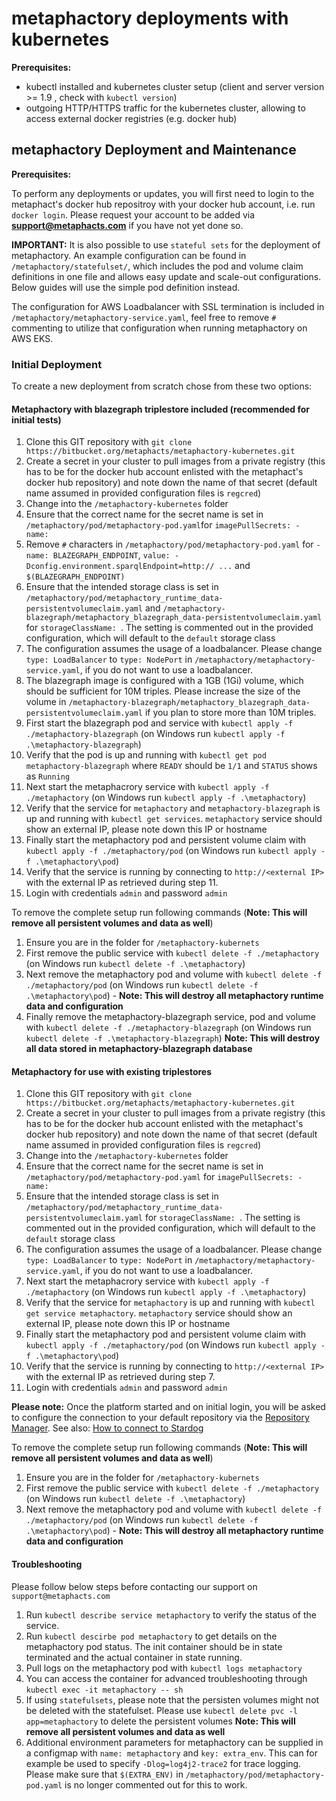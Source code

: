 # metaphactory deployments with kubernetes

**Prerequisites:**

* kubectl installed and kubernetes cluster setup (client and server version >= 1.9 , check with `kubectl version`)
* outgoing HTTP/HTTPS traffic for the kubernetes cluster, allowing to access external docker registries (e.g. docker hub)

## metaphactory Deployment and Maintenance

**Prerequisites:**

To perform any deployments or updates, you will first need to login to the metaphact's docker hub repositroy with your docker hub account, i.e. run `docker login`.
Please request your account to be added via **support@metaphacts.com** if you have not yet done so.

**IMPORTANT:** 
It is also possible to use `stateful sets` for the deployment of metaphactory. An example configuration can be found in `/metaphactory/statefulset/`, which includes the pod and volume claim definitions in one file and allows easy update and scale-out configurations. Below guides will use the simple pod definition instead.

The configuration for AWS Loadbalancer with SSL termination is included in `/metaphactory/metaphactory-service.yaml`, feel free to remove `#` commenting to utilize that configuration when running metaphactory on AWS EKS.

### Initial Deployment
To create a new deployment from scratch chose from these two options:

#### Metaphactory with blazegraph triplestore included (recommended for initial tests)

1. Clone this GIT repository with `git clone https://bitbucket.org/metaphacts/metaphactory-kubernetes.git`
2. Create a secret in your cluster to pull images from a private registry (this has to be for the docker hub account enlisted with the metaphact's docker hub repository) and note down the name of that secret (default name assumed in provided configuration files is `regcred`)
2. Change into the `/metaphactory-kubernetes` folder 
3. Ensure that the correct name for the secret name is set in `/metaphactory/pod/metaphactory-pod.yaml`for `imagePullSecrets: - name: `
4. Remove `#` characters in `/metaphactory/pod/metaphactory-pod.yaml` for `- name: BLAZEGRAPH_ENDPOINT`, `value: -Dconfig.environment.sparqlEndpoint=http:// ...` and `$(BLAZEGRAPH_ENDPOINT)`
5. Ensure that the intended storage class is set in `/metaphactory/pod/metaphactory_runtime_data-persistentvolumeclaim.yaml` and `/metaphactory-blazegraph/metaphactory_blazegraph_data-persistentvolumeclaim.yaml` for `storageClassName: `. The setting is commented out in the provided configuration, which will default to the `default` storage class
6. The configuration assumes the usage of a loadbalancer.  Please change `type: LoadBalancer` to `type: NodePort` in `/metaphactory/metaphactory-service.yaml`, if you do not want to use a loadbalancer.
7. The blazegraph image is configured with a 1GB (1Gi) volume, which should be sufficient for 10M triples. Please increase the size of the volume in `/metaphactory-blazegraph/metaphactory_blazegraph_data-persistentvolumeclaim.yaml` if you plan to store more than 10M triples.
8. First start the blazegraph pod and service with `kubectl apply -f ./metaphactory-blazegraph` (on Windows run `kubectl apply -f .\metaphactory-blazegraph`)
9. Verify that the pod is up and running with `kubectl get pod metaphactory-blazegraph` where `READY` should be `1/1` and `STATUS` shows as `Running`
10. Next start the metaphacrory service with `kubectl apply -f ./metaphactory` (on Windows run `kubectl apply -f .\metaphactory`)
11. Verify that the service for `metaphactory` and `metaphactory-blazegraph` is up and running with `kubectl get services`. `metaphactory` service should show an external IP, please note down this IP or hostname
12. Finally start the metaphactory pod and persistent volume claim with `kubectl apply -f ./metaphactory/pod` (on Windows run `kubectl apply -f .\metaphactory\pod`)
13. Verify that the service is running by connecting to `http://<external IP>` with the external IP as retrieved during step 11. 
14. Login with credentials `admin` and password `admin`

To remove the complete setup run following commands (**Note: This will remove all persistent volumes and data as well**)

1. Ensure you are in the folder for `/metaphactory-kubernets`
2. First remove the public service with `kubectl delete -f ./metaphactory` (on Windows run `kubectl delete -f .\metaphactory`)
3. Next remove the metaphactory pod and volume with `kubectl delete -f ./metaphactory/pod` (on Windows run `kubectl delete -f .\metaphactory\pod`) - **Note: This will destroy all metaphactory runtime data and configuration**
4. Finally remove the metaphactory-blazegraph service, pod and volume with `kubectl delete -f ./metaphactory-blazegraph` (on Windows run `kubectl delete -f .\metaphactory-blazegraph`) **Note: This will destroy all data stored in metaphactory-blazegraph database**

#### Metaphactory for use with existing triplestores

1. Clone this GIT repository with `git clone https://bitbucket.org/metaphacts/metaphactory-kubernetes.git`
2. Create a secret in your cluster to pull images from a private registry (this has to be for the docker hub account enlisted with the metaphact's docker hub repository) and note down the name of that secret (default name assumed in provided configuration files is `regcred`)
2. Change into the `/metaphactory-kubernetes` folder 
3. Ensure that the correct name for the secret name is set in `/metaphactory/pod/metaphactory-pod.yaml` for `imagePullSecrets: - name: `
4. Ensure that the intended storage class is set in `/metaphactory/pod/metaphactory_runtime_data-persistentvolumeclaim.yaml` for `storageClassName: `. The setting is commented out in the provided configuration, which will default to the `default` storage class
5. The configuration assumes the usage of a loadbalancer.  Please change `type: LoadBalancer` to `type: NodePort` in `/metaphactory/metaphactory-service.yaml`, if you do not want to use a loadbalancer.
6. Next start the metaphacrory service with `kubectl apply -f ./metaphactory` (on Windows run `kubectl apply -f .\metaphactory`)
7. Verify that the service for `metaphactory` is up and running with `kubectl get service metaphactory`. `metaphactory` service should show an external IP, please note down this IP or hostname
8. Finally start the metaphactory pod and persistent volume claim with `kubectl apply -f ./metaphactory/pod` (on Windows run `kubectl apply -f .\metaphactory\pod`)
9. Verify that the service is running by connecting to `http://<external IP>` with the external IP as retrieved during step 7.
10. Login with credentials `admin` and password `admin`

**Please note:** Once the platform started and on initial login, you will be asked to configure the connection to your default repository via the [Repository Manager](https://help.metaphacts.com/resource/Help:RepositoryManager). 
See also: [How to connect to Stardog](https://help.metaphacts.com/resource/Help:HowToConnectToStardog)

To remove the complete setup run following commands (**Note: This will remove all persistent volumes and data as well**)

1. Ensure you are in the folder for `/metaphactory-kubernets`
2. First remove the public service with `kubectl delete -f ./metaphactory` (on Windows run `kubectl delete -f .\metaphactory`)
3. Next remove the metaphactory pod and volume with `kubectl delete -f ./metaphactory/pod` (on Windows run `kubectl delete -f .\metaphactory\pod`) - **Note: This will destroy all metaphactory runtime data and configuration**

#### Troubleshooting

Please follow below steps before contacting our support on `support@metaphacts.com`

1. Run `kubectl describe service metaphactory` to verify the status of the service.
2. Run `kubectl descirbe pod metaphactory` to get details on the metaphactory pod status. The init container should be in state terminated and the actual container in state running.
3. Pull logs on the metaphactory pod with `kubectl logs metaphactory`
4. You can access the container for advanced troubleshooting through `kubectl exec -it metaphactory -- sh`
5. If using `statefulsets`, please note that the persisten volumes might not be deleted with the statefulset. Please use `kubectl delete pvc -l app=metaphactory` to delete the persistent volumes **Note: This will remove all persistent volumes and data as well**
6. Additional environment parameters for metaphactory can be supplied in a configmap with `name: metaphactory` and `key: extra_env`. This can for example be used to specify `-Dlog=log4j2-trace2` for trace logging. Please make sure that `$(EXTRA_ENV)` in `/metaphactory/pod/metaphactory-pod.yaml` is no longer commented out for this to work.